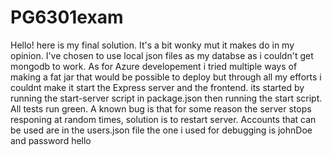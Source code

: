 # PG6301exam
Hello!
here is my final solution. 
It's a bit wonky mut it makes do in my opinion. I've chosen to use local json files as my databse as i couldn't get mongodb to work.
As for Azure developement i tried multiple ways of making a fat jar that would be possible to deploy but through all my efforts i couldnt make it start the Express server and the frontend.
its started by running the start-server script in package.json then running the start script.
All tests run green.
A known bug is that for some reason the server stops responing at random times, solution is to restart server.
Accounts that can be used are in the users.json file
the one i used for debugging is johnDoe and password hello
